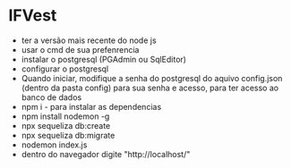 # IFVest

- ter a versão mais recente do node js
- usar o cmd de sua prefenrencia
- instalar o postgresql (PGAdmin ou SqlEditor)
- configurar o postgresql 
- Quando iniciar, modifique a senha do postgresql do aquivo config.json (dentro da pasta config) para sua senha e acesso, para ter acesso ao banco de dados
- npm i - para instalar as dependencias
- npm install nodemon -g
- npx sequeliza db:create
- npx sequeliza db:migrate
- nodemon index.js
- dentro do navegador digite "http://localhost/"
